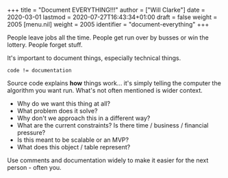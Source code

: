 +++
title = "Document EVERYTHING!!!"
author = ["Will Clarke"]
date = 2020-03-01
lastmod = 2020-07-27T16:43:34+01:00
draft = false
weight = 2005
[menu.nil]
  weight = 2005
  identifier = "document-everything"
+++

People leave jobs all the time. People get run over by busses or win the lottery. People forget stuff.

It's important to document things, especially technical things.

```nil
code != documentation
```

Source code explains **how** things work... it's simply telling the computer the algorithm you want run.
What's not often mentioned is wider context.

- Why do we want this thing at all?
- What problem does it solve?
- Why don't we approach this in a different way?
- What are the current constraints? Is there time / business / financial pressure?
- Is this meant to be scalable or an MVP?
- What does this object / table represent?

Use comments and documentation widely to make it easier for the next person - often you.
